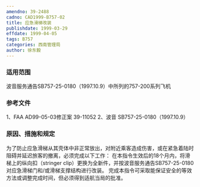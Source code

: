 ```yaml
---
amendno: 39-2488
cadno: CAD1999-B757-02
title: 应急滑梯改装
publishdate: 1999-03-29
effdate: 1999-04-05
tags: B757
categories: 西南管理局
author: 徐东毅
---
```


### 适用范围 
波音服务通告SB757-25-0180（1997.10.9）中所列的757-200系列飞机

<!--more-->
### 参考文件
1、FAA AD99-05-03修正案 39-11052 
2、波音 SB757-25-0180（1997.10.9）

### 原因、措施和规定 
为了防止应急滑梯从其壳体中非正常放出，对附近乘客造成伤害，或在紧急着陆时阻碍并延迟旅客的撤离，必须完成以下工作： 
在本指令生效后的18个月内，将滑梯上的纵向扣（stringer clip）更换为全新件，并按波音服务通告SB757-25-0180对应急滑梯门和/或滑梯支撑结构进行改装。 
完成本指令可采取能保证安全的等效方法或调整完成时间，但必须得到适航当局的批准。
